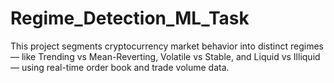 # Regime_Detection_ML_Task
This project segments cryptocurrency market behavior into distinct regimes — like Trending vs Mean-Reverting, Volatile vs Stable, and Liquid vs Illiquid — using real-time order book and trade volume data.
